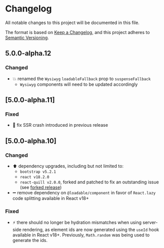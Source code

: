 # Changelog

All notable changes to this project will be documented in this file.

The format is based on [Keep a Changelog](https://keepachangelog.com/en/1.0.0/),
and this project adheres to [Semantic Versioning](https://semver.org/spec/v2.0.0.html).

## 5.0.0-alpha.12

### Changed
- 💥 renamed the `Wysiwyg` `loadableFallback` prop to `suspenseFallback`
  * `Wysiwyg` components will need to be updated accordingly

## [5.0.0-alpha.11]

### Fixed
- 🐛 fix SSR crash introduced in previous release

## [5.0.0-alpha.10]

### Changed
- ⬆️ dependency upgrades,  including but not limited to:
  * `bootstrap v5.2.1`
  * `react v18.2.0`
  * `react-quill v2.0.0`, forked and patched to fix an outstanding issue (see [forked
    release](https://github.com/duhdugg/react-quill/releases/tag/v2.0.1-alpha.836))
- ➖ remove dependency on `@loadable/component` in favor of `React.lazy` code splitting
  available in React v18+

### Fixed
- ⚡ there should no longer be hydration mismatches when using server-side rendering, as
  element ids are now generated using the `useId` hook available in React v18+.
  Previously, `Math.random` was being used to generate the ids.
